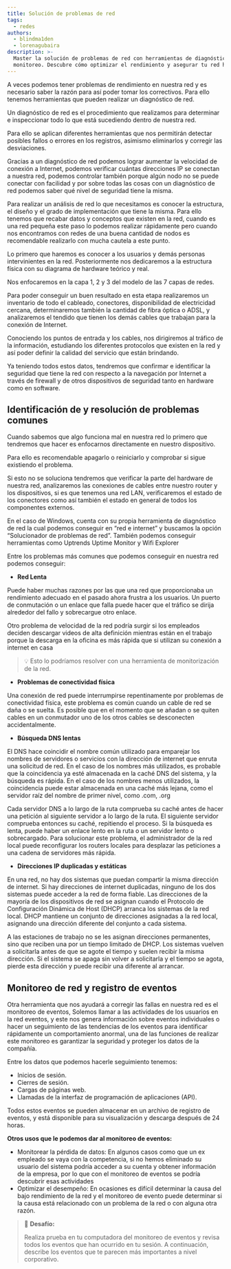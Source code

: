 ```yaml
---
title: Solución de problemas de red
tags:
  - redes
authors:
  - blindma1den
  - lorenagubaira
description: >-
  Master la solución de problemas de red con herramientas de diagnóstico y
  monitoreo. Descubre cómo optimizar el rendimiento y asegurar tu red hoy.
---
```

A veces podemos tener problemas de rendimiento en nuestra red y es necesario saber la razón para así poder tomar los correctivos. Para ello tenemos herramientas que pueden realizar un diagnóstico de red.

Un diagnóstico de red es el procedimiento que realizamos para determinar e inspeccionar todo lo que está sucediendo dentro de nuestra red.

Para ello se aplican diferentes herramientas que nos permitirán detectar posibles fallos o errores en los registros, asimismo eliminarlos y corregir las desviaciones.

Gracias a un diagnóstico de red podemos lograr aumentar la velocidad de conexión a Internet, podemos verificar cuántas direcciones IP se conectan a nuestra red, podemos controlar también porque algún nodo no se puede conectar con facilidad y por sobre todas las cosas con un diagnóstico de red podemos saber qué nivel de seguridad tiene la misma.

Para realizar un análisis de red lo que necesitamos es conocer la estructura, el diseño y el grado de implementación que tiene la misma. Para ello tenemos que recabar datos y conceptos que existen en la red, cuando es una red pequeña este paso lo podemos realizar rápidamente pero cuando nos encontramos con redes de una buena cantidad de nodos es recomendable realizarlo con mucha cautela a este punto.

Lo primero que haremos es conocer a los usuarios y demás personas intervinientes en la red. Posteriormente nos dedicaremos a la estructura física con su diagrama de hardware teórico y real.

Nos enfocaremos en la capa 1, 2 y 3 del modelo de las 7 capas de redes.

Para poder conseguir un buen resultado en esta etapa realizaremos un inventario de todo el cableado, conectores, disponibilidad de electricidad cercana, determinaremos también la cantidad de fibra óptica o ADSL, y analizaremos el tendido que tienen los demás cables que trabajan para la conexión de Internet.

Conociendo los puntos de entrada y los cables, nos dirigiremos al tráfico de la información, estudiando los diferentes protocolos que existen en la red y así poder definir la calidad del servicio que están brindando.

Ya teniendo todos estos datos, tendremos que confirmar e identificar la seguridad que tiene la red con respecto a la navegación por Internet a través de firewall y de otros dispositivos de seguridad tanto en hardware como en software.

## **Identificación de y resolución de problemas comunes**

Cuando sabemos que algo funciona mal en nuestra red lo primero que tendremos que hacer es enfocarnos directamente en nuestro dispositivo.

Para ello es recomendable apagarlo o reiniciarlo y comprobar si sigue existiendo el problema.

Si esto no se soluciona tendremos que verificar la parte del hardware de nuestra red, analizaremos las conexiones de cables entre nuestro router y los dispositivos, si es que tenemos una red LAN, verificaremos el estado de los conectores como así también el estado en general de todos los componentes externos.

En el caso de Windows, cuenta con su propia herramienta de diagnóstico de red la cual podemos conseguir en “red e internet” y buscamos la opción “Solucionador de problemas de red”. También podemos conseguir herramientas como Uptrends Uptime Monitor y Wifi Explorer

Entre los problemas más comunes que podemos conseguir en nuestra red podemos conseguir:

- **Red Lenta**

Puede haber muchas razones por las que una red que proporcionaba un rendimiento adecuado en el pasado ahora frustra a los usuarios. Un puerto de conmutación o un enlace que falla puede hacer que el tráfico se dirija alrededor del fallo y sobrecargue otro enlace.

Otro problema de velocidad de la red podría surgir si los empleados deciden descargar videos de alta definición mientras están en el trabajo porque la descarga en la oficina es más rápida que si utilizan su conexión a internet en casa

> 💡 Esto lo podríamos resolver con una herramienta de monitorización de la red.

- **Problemas de conectividad física**

Una conexión de red puede interrumpirse repentinamente por problemas de conectividad física, este problema es común cuando un cable de red se daña o se suelta. Es posible que en el momento que se añadan o se quiten cables en un conmutador uno de los otros cables se desconecten accidentalmente.

- **Búsqueda DNS lentas**

El DNS hace coincidir el nombre común utilizado para emparejar los nombres de servidores o servicios con la dirección de internet que enruta una solicitud de red. En el caso de los nombres más utilizados, es probable que la coincidencia ya esté almacenada en la caché DNS del sistema, y la búsqueda es rápida. En el caso de los nombres menos utilizados, la coincidencia puede estar almacenada en una caché más lejana, como el servidor raíz del nombre de primer nivel, como .com, .org

Cada servidor DNS a lo largo de la ruta comprueba su caché antes de hacer una petición al siguiente servidor a lo largo de la ruta. El siguiente servidor comprueba entonces su caché, repitiendo el proceso. Si la búsqueda es lenta, puede haber un enlace lento en la ruta o un servidor lento o sobrecargado. Para solucionar este problema, el administrador de la red local puede reconfigurar los routers locales para desplazar las peticiones a una cadena de servidores más rápida.

- **Direcciones IP duplicadas y estáticas**

En una red, no hay dos sistemas que puedan compartir la misma dirección de internet. Si hay direcciones de internet duplicadas, ninguno de los dos sistemas puede acceder a la red de forma fiable. Las direcciones de la mayoría de los dispositivos de red se asignan cuando el Protocolo de Configuración Dinámica de Host (DHCP) arranca los sistemas de la red local. DHCP mantiene un conjunto de direcciones asignadas a la red local, asignando una dirección diferente del conjunto a cada sistema.

A las estaciones de trabajo no se les asignan direcciones permanentes, sino que reciben una por un tiempo limitado de DHCP. Los sistemas vuelven a solicitarla antes de que se agote el tiempo y suelen recibir la misma dirección. Si el sistema se apaga sin volver a solicitarla y el tiempo se agota, pierde esta dirección y puede recibir una diferente al arrancar.

## **Monitoreo de red y registro de eventos**

Otra herramienta que nos ayudará a corregir las fallas en nuestra red es el monitoreo de eventos, Solemos llamar a las actividades de los usuarios en la red eventos, y este nos genera información sobre eventos individuales o hacer un seguimiento de las tendencias de los eventos para identificar rápidamente un comportamiento anormal, una de las funciones de realizar este monitoreo es garantizar la seguridad y proteger los datos de la compañía.

Entre los datos que podemos hacerle seguimiento tenemos:

- Inicios de sesión.
- Cierres de sesión.
- Cargas de páginas web.
- Llamadas de la interfaz de programación de aplicaciones (API).

Todos estos eventos se pueden almacenar en un archivo de registro de eventos, y está disponible para su visualización y descarga después de 24 horas.

**Otros usos que le podemos dar al monitoreo de eventos:**

- Monitorear la pérdida de datos: En algunos casos como que un ex empleado se vaya con la competencia, si no hemos eliminado su usuario del sistema podría acceder a su cuenta y obtener información de la empresa, por lo que con el monitoreo de eventos se podría descubrir esas actividades
- Optimizar el desempeño: En ocasiones es difícil determinar la causa del bajo rendimiento de la red y el monitoreo de evento puede determinar si la causa está relacionado con un problema de la red o con alguna otra razón.

>💪 **Desafío:**
>
>Realiza  prueba en tu computadora del monitoreo de eventos y revisa todos los eventos que han ocurrido en tu sesión. A continuación, describe los eventos que te parecen más importantes a nivel corporativo.
